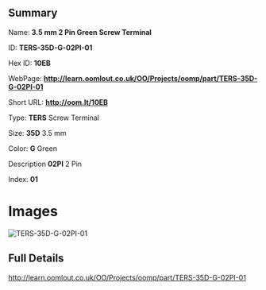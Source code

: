 

## Summary
 
Name: __3.5 mm 2 Pin Green Screw Terminal__

ID: __TERS-35D-G-02PI-01__

Hex ID: __10EB__

WebPage: __http://learn.oomlout.co.uk/OO/Projects/oomp/part/TERS-35D-G-02PI-01__

Short URL: __http://oom.lt/10EB__


Type: __TERS__ Screw Terminal 

Size: __35D__ 3.5 mm 

Color: __G__ Green 

Description __02PI__ 2 Pin 

Index: __01__


# Images
![TERS-35D-G-02PI-01](http://oomlout.com/oomp-gen/parts/TERS-35D-G-02PI-01/TERS-35D-G-02PI-01_420.jpg)



## Full Details

 http://learn.oomlout.co.uk/OO/Projects/oomp/part/TERS-35D-G-02PI-01














